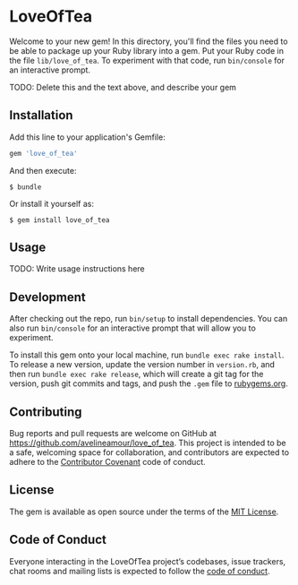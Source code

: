 # LoveOfTea

Welcome to your new gem! In this directory, you'll find the files you need to be able to package up your Ruby library into a gem. Put your Ruby code in the file `lib/love_of_tea`. To experiment with that code, run `bin/console` for an interactive prompt.

TODO: Delete this and the text above, and describe your gem

## Installation

Add this line to your application's Gemfile:

```ruby
gem 'love_of_tea'
```

And then execute:

    $ bundle

Or install it yourself as:

    $ gem install love_of_tea

## Usage

TODO: Write usage instructions here

## Development

After checking out the repo, run `bin/setup` to install dependencies. You can also run `bin/console` for an interactive prompt that will allow you to experiment.

To install this gem onto your local machine, run `bundle exec rake install`. To release a new version, update the version number in `version.rb`, and then run `bundle exec rake release`, which will create a git tag for the version, push git commits and tags, and push the `.gem` file to [rubygems.org](https://rubygems.org).

## Contributing

Bug reports and pull requests are welcome on GitHub at https://github.com/avelineamour/love_of_tea. This project is intended to be a safe, welcoming space for collaboration, and contributors are expected to adhere to the [Contributor Covenant](http://contributor-covenant.org) code of conduct.

## License

The gem is available as open source under the terms of the [MIT License](https://opensource.org/licenses/MIT).

## Code of Conduct

Everyone interacting in the LoveOfTea project’s codebases, issue trackers, chat rooms and mailing lists is expected to follow the [code of conduct](https://github.com/avelineamour/love_of_tea/blob/master/CODE_OF_CONDUCT.md).
